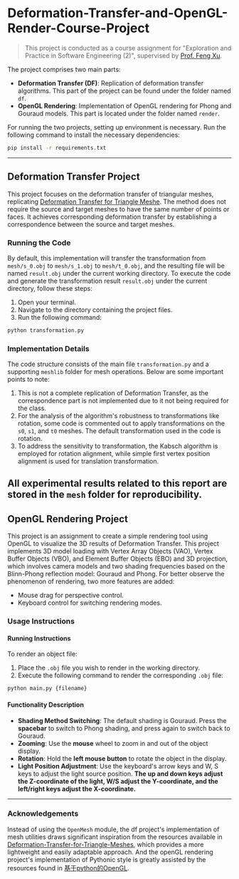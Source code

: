 # Deformation-Transfer-and-OpenGL-Render-Course-Project

> This project is conducted as a course assignment for "Exploration and Practice in Software Engineering (2)", supervised by [Prof. Feng Xu](http://xufeng.site/).

The project comprises two main parts:
- **Deformation Transfer (DF)**: Replication of deformation transfer algorithms. This part of the project can be found under the folder named `df`.
- **OpenGL Rendering**: Implementation of OpenGL rendering for Phong and Gouraud models. This part is located under the folder named `render`.

For running the two projects, setting up environment is necessary. Run the following command to install the necessary dependencies:

```bash
pip install -r requirements.txt
```

---
## Deformation Transfer Project
This project focuses on the deformation transfer of triangular meshes, replicating [Deformation Transfer for Triangle Meshe](https://people.csail.mit.edu/jovan/assets/papers/sumner-2004-dtt.pdf). The method does not require the source and target meshes to have the same number of points or faces. It achieves corresponding deformation transfer by establishing a correspondence between the source and target meshes.

### Running the Code
By default, this implementation will transfer the transformation from `mesh/s_0.obj` to `mesh/s_1.obj` to `mesh/t_0.obj`, and the resulting file will be named `result.obj` under the current working directory.
To execute the code and generate the transformation result `result.obj` under the current directory, follow these steps:

1. Open your terminal.
2. Navigate to the directory containing the project files.
3. Run the following command:

```bash
python transformation.py
```

### Implementation Details
The code structure consists of the main file `transformation.py` and a supporting `meshlib` folder for mesh operations. Below are some important points to note:

1. This is not a complete replication of Deformation Transfer, as the correspondence part is not implemented due to it not being required for the class.
2. For the analysis of the algorithm's robustness to transformations like rotation, some code is commented out to apply transformations on the `s0`, `s1`, and `t0` meshes. The default transformation used in the code is rotation.
3. To address the sensitivity to transformation, the Kabsch algorithm is employed for rotation alignment, while simple first vertex position alignment is used for translation transformation.

All experimental results related to this report are stored in the `mesh` folder for reproducibility.
---

## OpenGL Rendering Project
This project is an assignment to create a simple rendering tool using OpenGL to visualize the 3D results of Deformation Transfer.
This project implements 3D model loading with Vertex Array Objects (VAO), Vertex Buffer Objects (VBO), and Element Buffer Objects (EBO) and 3D projection, which involves camera models and two shading frequencies based on the Blinn-Phong reflection model: Gouraud and Phong. 
For better observe the phenomenon of rendering, two more features are added:
- Mouse drag for perspective control.
- Keyboard control for switching rendering modes.

### Usage Instructions

#### Running Instructions
To render an object file:
1. Place the `.obj` file you wish to render in the working directory.
2. Execute the following command to render the corresponding `.obj` file:
```bash
python main.py {filename}
```

#### Functionality Description
- **Shading Method Switching**: The default shading is Gouraud. Press the **spacebar** to switch to Phong shading, and press again to switch back to Gouraud.
- **Zooming**: Use the **mouse** wheel to zoom in and out of the object display.
- **Rotation**: Hold the **left mouse button** to rotate the object in the display.
- **Light Position Adjustment**: Use the keyboard's arrow keys and W, S keys to adjust the light source position. **The up and down keys adjust the Z-coordinate of the light, W/S adjust the Y-coordinate, and the left/right keys adjust the X-coordinate.**

---

### Acknowledgements
Instead of using the `OpenMesh` module, the df project's implementation of mesh utilities draws significant inspiration from the resources available in [Deformation-Transfer-for-Triangle-Meshes](https://github.com/mickare/Deformation-Transfer-for-Triangle-Meshes), which provides a more lightweight and easily adaptable approach. And the openGL rendering project's implementation of Pythonic style is greatly assisted by the resources found in [基于python的OpenGL](https://www.cnblogs.com/jiujiubashiyi/p/16479817.html).

